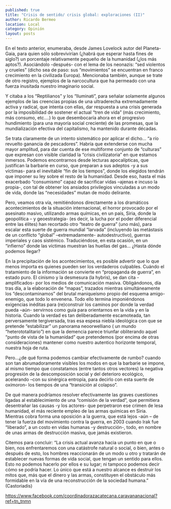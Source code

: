 ```yaml
---
published: true
title: "Crisis de sentido/ crisis global: exploraciones (II)"
author: Ricardo Bermeo
location: Local
category: Opinión
layout: posts
---
```


En el texto anterior, enumeraba, desde James Lovelock autor del Planeta-Gaia, para quien  sólo sobrevivirían (¿habrá que esperar hasta fines de siglo?) un porcentaje relativamente pequeño  de la humanidad (¿los más aptos?). Asociándolo  -después- con el lema de los neonazis: “sed violentos y crueles”  (dicho sea de paso: sus “movimientos” se encuentran  en franco crecimiento en la civilizada Europa). Mencionaba también, aunque se trate de  otro registro, ejemplos de la narcocultura que ha permeado con una fuerza inusitada nuestro  imaginario social. 

 Y citaba a los “Reptilianos” y los “Iluminati”, para señalar solamente algunos  ejemplos de las creencias propias de una ultraderecha extremadamente activa y radical, que intenta con ellas, dar respuesta a una crisis generada por la imposibilidad de sostener el actual “tren de vida” (más crecimiento, más consumo, etc.…) lo que desembocaría ahora en el progresivo  hundimiento (para una mayoría social creciente) de las promesas, que la mundialización efectiva del capitalismo, ha mantenido durante décadas. 
 
Se trata claramente de un intento sistemático por aplicar el dicho… “a río revuelto ganancia de pescadores”. Habría que extenderse con mucha mayor amplitud, para dar cuenta de ese multiforme conjunto de “culturas” que expresan con visible claridad la “crisis civilizatoria” en que estamos inmersos.  Podemos encontrarnos desde lecturas apocalípticas, que justifican  la barbarie en curso, que preparan a sus adeptos -y a sus víctimas-  para el inevitable “fin de los tiempos”, donde los elegidos tendrán que imponer su ley sobre el resto de la humanidad. Desde eso, hasta el más  exacerbado  “consumismo” capaz de sacrificar vidas –ajenas e incuso la propia-, con  tal de obtener los ansiados privilegios vinculadas a un modo de vida, donde  las “necesidades” mutan de modo delirante.

Pero, veamos  otra vía, remitiéndonos directamente a los dramáticos acontecimientos de la situación internacional, el horror  provocado por el asesinato masivo,  utilizando  armas químicas, en  un país, Siria,  donde la geopolítica – y geoestrategia-  (es decir, la lucha por el poder diferencial entre las élites) han recortado  otro “teatro de guerra” (uno más), para escalar esta suerte  de  guerra mundial  “larvada” (incluyendo las metástasis  de un conflicto “global” –extremadamente-  autodestructivo),  guerras imperiales y caos sistémico.    Traduciéndose, en esta ocasión,  en un “infierno” donde las víctimas muestran las huellas  del gas… ¿Hasta dónde podemos llegar? 

En la precipitación de los acontecimientos, es posible advertir que  lo  que menos importa es quienes  pueden ser los verdaderos culpables. Cuándo el tratamiento de la información se convierte en  “propaganda de guerra”,  en estado puro.  El cinismo y la desmesura (la hybris), se dan cita -amplificados-  por  los medios de comunicación masiva. Obligándonos, día tras día, a  la elaboración  de “mapas”,  trazados mientras simultáneamente los  “descontaminamos”  del brutal  maniqueísmo propio del esquema amigo-enemigo, que todo lo  envenena. Todo ello termina imponiéndonos  exigencias  inéditas para  (re)construir  los caminos por donde la  verdad  pueda –aún-  servirnos como  guía para orientarnos en la vida y en la historia. Cuando la verdad  es tan deliberadamente  escamoteada,  tan perversamente tergiversada,  tras esa espesa niebla ideológica  con que  se pretende “estabilizar” un  panorama neoorwelliano ( un mundo “heterototalitario”)  en que  la demencia  parece triunfar obliterando  aquel  “punto de vista de la humanidad” que pretendemos (por encima de otras consideraciones)  mantener como nuestro autentico horizonte temporal,  nuestra  hoja de ruta. 

Pero…¿de qué forma podemos cambiar efectivamente de rumbo? cuando son tan abrumadoramente visibles  los modos en que la barbarie  se impone, al mismo tiempo que constatamos (entre tantos otros vectores)  la negativa progresión  de la descomposición social y  del deterioro ecológico, acelerando –con su  sinérgica  entropía, para decirlo con esta suerte de oxímoron- los tiempos  de una “transición al colapso”.      

De qué manera podríamos resolver efectivamente las graves cuestiones ligadas al establecimiento de una “comisión de la verdad”, que permitiera desentrañar  las causas -y  los actores- que perpetraron ese crimen de lesa humanidad, el más reciente  empleo de  las armas químicas en Siria.  Mientras cobra forma  una  oposición a la guerra, que está lejos -aún – de tener la fuerza del movimiento  contra la guerra,  en 2003 cuando  Irak  fue “liberado”, a un costo en vidas humanas -y destrucción-, todo,  en nombre de unas armas de destrucción masiva, que jamás  existieron.  

Citemos para concluir: “La crisis actual avanza hacia un punto en que o bien, nos enfrentaremos con una catástrofe natural o social, o bien, antes o después de esto, los hombres reaccionarán de un modo u otro y tratarán de establecer nuevas formas de vida social, que tengan un sentido para ellos. Esto no podemos hacerlo por ellos e su lugar; ni tampoco podemos decir cómo se podría hacer. Lo único que está a nuestro alcance es destruir los mitos que, más que el dinero y las armas, constituyen el obstáculo más formidable  en la vía de una reconstrucción de la sociedad humana.” (Castoriadis) 

https://www.facebook.com/coordinadorazacatecana.caravananacional?ref=tn_tnmn
